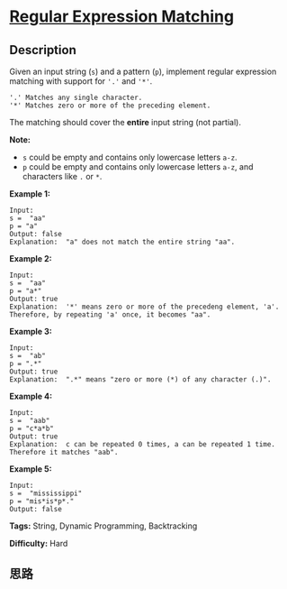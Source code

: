 # [Regular Expression Matching][title]

## Description

Given an input string (`s`) and a pattern (`p`), implement regular expression
matching with support for `'.'` and `'*'`.
            '.' Matches any single character.    '*' Matches zero or more of the preceding element.    

The matching should cover the **entire** input string (not partial).

**Note:**

  * `s` could be empty and contains only lowercase letters `a-z`.
  * `p` could be empty and contains only lowercase letters `a-z`, and characters like `.` or `*`.

**Example 1:**
            Input:    s =  "aa"    p = "a"    Output: false    Explanation:  "a" does not match the entire string "aa".    

**Example 2:**
            Input:    s =  "aa"    p = "a*"    Output: true    Explanation:  '*' means zero or more of the precedeng element, 'a'. Therefore, by repeating 'a' once, it becomes "aa".    

**Example 3:**
            Input:    s =  "ab"    p = ".*"    Output: true    Explanation:  ".*" means "zero or more (*) of any character (.)".    

**Example 4:**
            Input:    s =  "aab"    p = "c*a*b"    Output: true    Explanation:  c can be repeated 0 times, a can be repeated 1 time. Therefore it matches "aab".    

**Example 5:**
            Input:    s =  "mississippi"    p = "mis*is*p*."    Output: false    


**Tags:** String, Dynamic Programming, Backtracking

**Difficulty:** Hard

## 思路

[title]: https://leetcode.com/problems/regular-expression-matching
